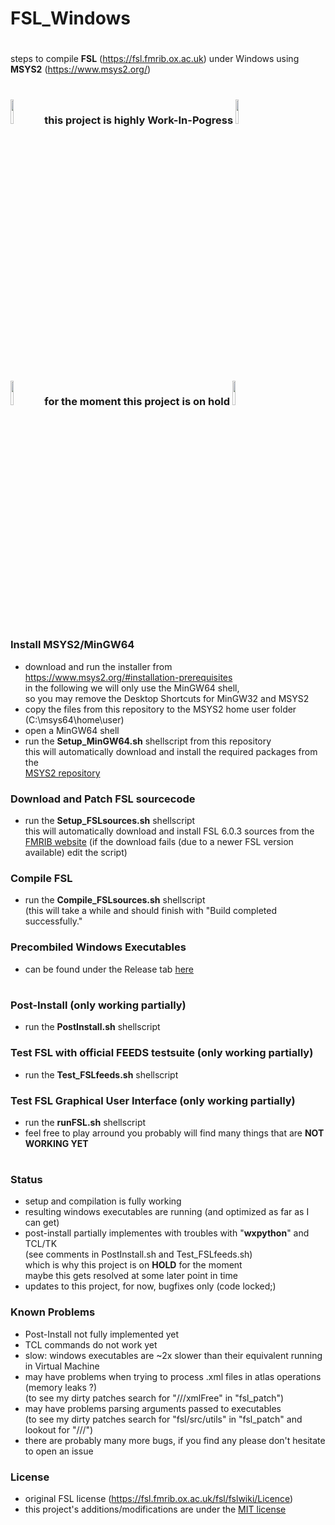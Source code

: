 # FSL_Windows

#
steps to compile **FSL** (https://fsl.fmrib.ox.ac.uk) under Windows using **MSYS2** (https://www.msys2.org/)
#
#

<h3>
<img src="https://twiki.cern.ch/twiki/pub/IPv6/ResourceRepository/work_in_progress.png" width=10% height=10%>
this project is highly Work-In-Pogress
<img src="https://twiki.cern.ch/twiki/pub/IPv6/ResourceRepository/work_in_progress.png" width=10% height=10%>
<br>
<br>
<br>
<br>
<img src="https://upload.wikimedia.org/wikipedia/commons/thumb/1/1e/Vienna_Convention_road_sign_B2a.svg/120px-Vienna_Convention_road_sign_B2a.svg.png" width=10% height=10%>
for the moment this project is on hold
<img src="https://upload.wikimedia.org/wikipedia/commons/thumb/1/1e/Vienna_Convention_road_sign_B2a.svg/120px-Vienna_Convention_road_sign_B2a.svg.png" width=10% height=10%>
</h3>


### Install MSYS2/MinGW64
- download and run the installer from https://www.msys2.org/#installation-prerequisites <br>
in the following we will only use the MinGW64 shell, <br>
so you may remove the Desktop Shortcuts for MinGW32 and MSYS2
- copy the files from this repository to the MSYS2 home user folder (C:\msys64\home\user)
- open a MinGW64 shell
- run the **Setup_MinGW64.sh** shellscript from this repository <br>
this will automatically download and install the required packages from the <br>
<a href="https://packages.msys2.org/base">MSYS2 repository</a>


### Download and Patch FSL sourcecode
- run the **Setup_FSLsources.sh** shellscript <br>
this will automatically download and install FSL 6.0.3 sources from the <br>
<a href="https://fsl.fmrib.ox.ac.uk">FMRIB website</a>
(if the download fails (due to a newer FSL version available) edit the script)

### Compile FSL
- run the **Compile_FSLsources.sh** shellscript <br>
(this will take a while and should finish with "Build completed successfully."

### Precombiled Windows Executables
- can be found under the Release tab
<a href="https://github.com/bfoe/FSL_Windows/releases/download/v0.1/fsl-6.0.3-executables.zip">here</a>

#
### Post-Install (only working partially)
- run the **PostInstall.sh** shellscript <br>

### Test FSL with official FEEDS testsuite (only working partially)
- run the **Test_FSLfeeds.sh** shellscript <br>

### Test FSL Graphical User Interface (only working partially)
- run the **runFSL.sh** shellscript <br>
- feel free to play arround
  you probably will find many things that are **NOT WORKING YET**
  
#
### Status
- setup and compilation is fully working
- resulting windows executables are running (and optimized as far as I can get)
- post-install partially implementes with troubles with "**wxpython**" and TCL/TK <br>
(see comments in PostInstall.sh and Test_FSLfeeds.sh) <br>
which is why this project is on **HOLD** for the moment<br>
maybe this gets resolved at some later point in time <br>
- updates to this project, for now, bugfixes only (code locked;)

### Known Problems
- Post-Install not fully implemented yet
- TCL commands do not work yet
- slow: windows executables are ~2x slower than their equivalent running in Virtual Machine
- may have problems when trying to process .xml files in atlas operations (memory leaks ?) <br>
(to see my dirty patches search for "///xmlFree" in "fsl_patch")
- may have problems parsing arguments passed to executables <br>
(to see my dirty patches search for "fsl/src/utils" in "fsl_patch" and lookout for "///") <br>
- there are probably many more bugs, if you find any please don't hesitate to open an issue

### License
- original FSL license (https://fsl.fmrib.ox.ac.uk/fsl/fslwiki/Licence)
- this project's additions/modifications are under the
<a href="https://en.wikipedia.org/wiki/MIT_License">MIT license</a> 

